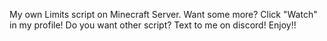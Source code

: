 My own Limits script on Minecraft Server.
Want some more? Click "Watch" in my profile!
Do you want other script? Text to me on discord!
Enjoy!!
